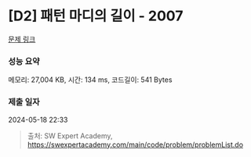 # [D2] 패턴 마디의 길이 - 2007 

[문제 링크](https://swexpertacademy.com/main/code/problem/problemDetail.do?contestProbId=AV5P1kNKAl8DFAUq) 

### 성능 요약

메모리: 27,004 KB, 시간: 134 ms, 코드길이: 541 Bytes

### 제출 일자

2024-05-18 22:33



> 출처: SW Expert Academy, https://swexpertacademy.com/main/code/problem/problemList.do